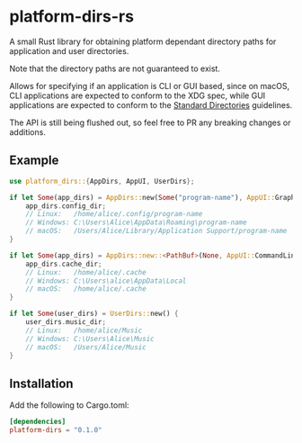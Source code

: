 # platform-dirs-rs

A small Rust library for obtaining platform dependant directory paths for application and user directories.

Note that the directory paths are not guaranteed to exist.

Allows for specifying if an application is CLI or GUI based, since on macOS, CLI applications are expected to conform to the XDG spec, while GUI applications are expected to conform to the [Standard Directories](https://developer.apple.com/library/archive/documentation/FileManagement/Conceptual/FileSystemProgrammingGuide/FileSystemOverview/FileSystemOverview.html#//apple_ref/doc/uid/TP40010672-CH2-SW6) guidelines.

The API is still being flushed out, so feel free to PR any breaking changes or additions.

## Example

```rust
use platform_dirs::{AppDirs, AppUI, UserDirs};

if let Some(app_dirs) = AppDirs::new(Some("program-name"), AppUI::Graphical)
    app_dirs.config_dir;
    // Linux:   /home/alice/.config/program-name
    // Windows: C:\Users\Alice\AppData\Roaming\program-name
    // macOS:   /Users/Alice/Library/Application Support/program-name
}

if let Some(app_dirs) = AppDirs::new::<PathBuf>(None, AppUI::CommandLine) {
    app_dirs.cache_dir;
    // Linux:   /home/alice/.cache
    // Windows: C:\Users\alice\AppData\Local
    // macOS:   /home/alice/.cache
}

if let Some(user_dirs) = UserDirs::new() {
    user_dirs.music_dir;
    // Linux:   /home/alice/Music
    // Windows: C:\Users\Alice\Music
    // macOS:   /Users/Alice/Music
}
```

## Installation

Add the following to Cargo.toml:

```toml
[dependencies]
platform-dirs = "0.1.0"
```
